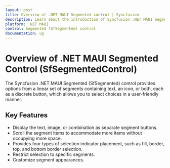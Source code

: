 ```yaml
---
layout: post
title: Overview of .NET MAUI Segmented control | Syncfusion
description: Learn about the introduction of Syncfusion .NET MAUI Segmented control (SfSegmentedControl) in mobile and desktop applications from a single shared codebase.
platform: .NET MAUI
control: Segmented (SfSegmented) control
documentation: ug
---
```

 
# Overview of .NET MAUI Segmented Control (SfSegmentedControl)

The Syncfusion .NET MAUI Segmented (SfSegmented) control provides options from a linear set of segments containing text, an icon, or both, each as a discrete button, which allows you to select choices in a user-friendly manner.

## Key Features 

* Display the text, image, or combination as separate segment buttons.
* Scroll the segment items to accommodate more items without occupying more space.
* Provides four types of selection indicator placement, such as fill, border, top, and bottom border selection.
* Restrict selection to specific segments.
* Customize segment appearances.